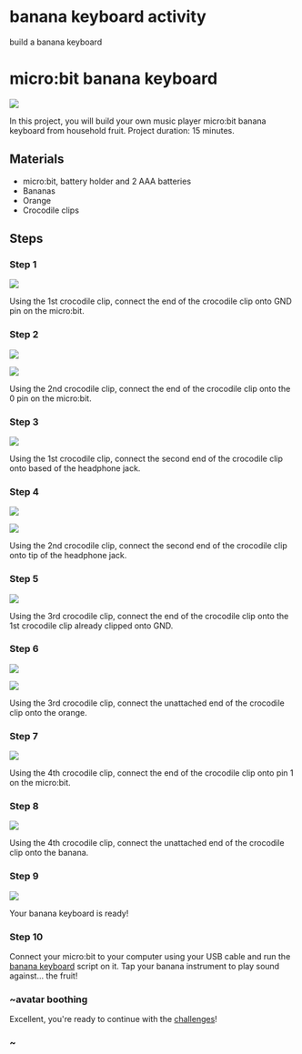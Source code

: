# banana keyboard activity 

build a banana keyboard 

# micro:bit banana keyboard

![](/static/mb/lessons/banana-keyboard-0.png)

In this project, you will build your own music player micro:bit banana keyboard from household fruit. Project duration: 15 minutes.

## Materials

* micro:bit, battery holder and 2 AAA batteries
* Bananas
* Orange
* Crocodile clips

## Steps

### Step 1

![](/static/mb/lessons/banana-keyboard-1.png)

Using the 1st crocodile clip, connect the end of the crocodile clip onto GND pin on the micro:bit.

### Step 2

![](/static/mb/lessons/banana-keyboard-2.png)

![](/static/mb/lessons/banana-keyboard-3.png)

Using the 2nd crocodile clip, connect the end of the crocodile clip onto the 0 pin on the micro:bit.

### Step 3

![](/static/mb/lessons/banana-keyboard-4.png)

Using the 1st crocodile clip, connect the second end of the crocodile clip onto based of the headphone jack.

### Step 4

![](/static/mb/lessons/banana-keyboard-5.png)

![](/static/mb/lessons/banana-keyboard-6.png)

Using the 2nd crocodile clip, connect the second end of the crocodile clip onto tip of the headphone jack.

### Step 5

![](/static/mb/lessons/banana-keyboard-7.png)

Using the 3rd crocodile clip, connect the end of the crocodile clip onto the 1st crocodile clip already clipped onto GND.

### Step 6

![](/static/mb/lessons/banana-keyboard-8.png)

![](/static/mb/lessons/banana-keyboard-9.png)

Using the 3rd crocodile clip, connect the unattached end of the crocodile clip onto the orange.

### Step 7

![](/static/mb/lessons/banana-keyboard-10.png)

Using the 4th crocodile clip, connect the end of the crocodile clip onto pin 1 on the micro:bit.

### Step 8

![](/static/mb/lessons/banana-keyboard-11.png)

Using the 4th crocodile clip, connect the unattached end of the crocodile clip onto the banana.

### Step 9

![](/static/mb/lessons/banana-keyboard-12.png)

Your banana keyboard is ready!

### Step 10

Connect your micro:bit to your computer using your USB cable and run the [banana keyboard](/lhpkbr) script on it. Tap your banana instrument to play sound against... the fruit!


### ~avatar boothing

Excellent, you're ready to continue with the [challenges](/lessons/banana-keyboard/challenges)!

### ~
